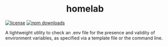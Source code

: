 <h1 align="center">homelab</h1>

[![license](https://img.shields.io/badge/license-MIT-blue.svg)](https://github.com/mui/material-ui/blob/HEAD/LICENSE)
[![npm downloads](https://img.shields.io/npm/dm/@noahtigner/validate-env-vars.svg)](https://github.com/noahtigner/validate-env-vars/pkgs/npm/validate-env-vars)

A lightweight utility to check an .env file for the presence and validity of environment variables, as specified via a template file or the command line.

